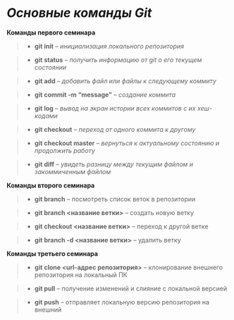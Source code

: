 # ***Основные команды Git***

**Команды первого семинара**

> * **git init** – *инициализация локального репозитория*

> * **git status** – *получить информацию от git о его текущем состоянии*

> * **git add** – *добавить файл или файлы к следующему коммиту*

> * **git commit -m “message”** – *создание коммита*

> * **git log** – *вывод на экран истории всех коммитов с их хеш-кодами*

> * **git checkout** – *переход от одного коммита к другому*

> * **git checkout master** – *вернуться к актуальному состоянию и продолжить работу*

> * **git diff** – *увидеть разницу между текущим файлом и закоммиченным файлом*

 **Команды второго семинара**

> * **git branch** – посмотреть список веток в репозитории

> * **git branch <название ветки>** – создать новую ветку

> * **git checkout <название ветки>** – переход к другой ветке

> * **git branch -d <название ветки>** – удалить ветку

**Команды третьего семинара**

> * **git clone <url-адрес репозитория>** – клонирование внешнего репозитория на  локальный ПК

> * **git pull** – получение изменений и слияние с локальной версией

> * **git push** – отправляет локальную версию репозитория на внешний
